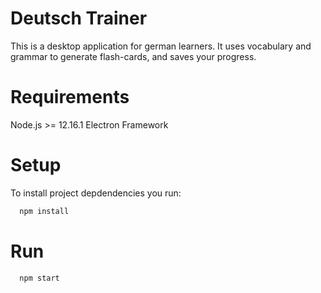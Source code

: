 Deutsch Trainer
===============
This is a desktop application for german learners. It uses vocabulary and grammar 
to generate flash-cards, and saves your progress.

Requirements
============
Node.js >= 12.16.1
Electron Framework

Setup
=====
To install project depdendencies you run:
```sh
  npm install
```

Run
====

```sh 
  npm start
```
